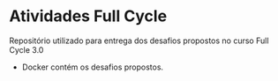 # Atividades Full Cycle

Repositório utilizado para entrega dos desafios propostos no curso Full Cycle 3.0

- Docker contém os desafios propostos.
